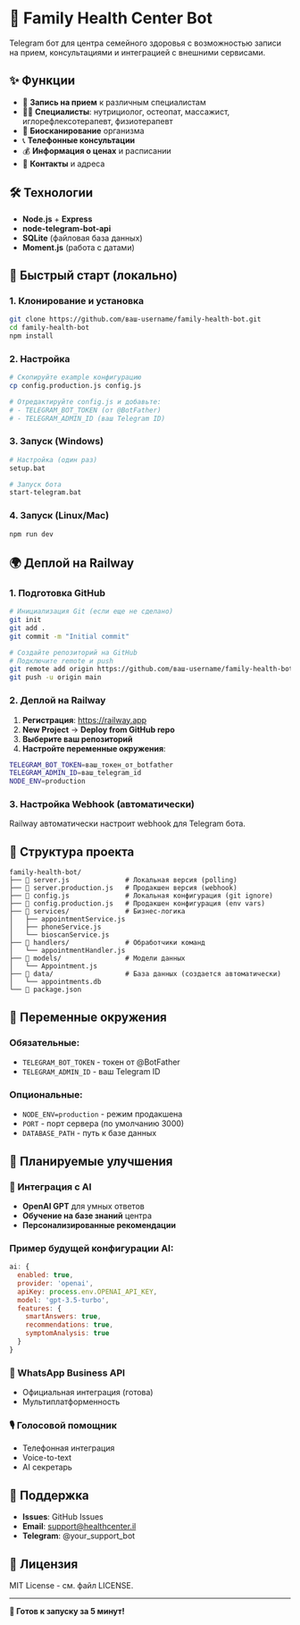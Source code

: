 # 🏥 Family Health Center Bot

Telegram бот для центра семейного здоровья с возможностью записи на прием, консультациями и интеграцией с внешними сервисами.

## ✨ Функции

- 📅 **Запись на прием** к различным специалистам
- 👨‍⚕️ **Специалисты**: нутрициолог, остеопат, массажист, иглорефлексотерапевт, физиотерапевт
- 🔬 **Биосканирование** организма
- 📞 **Телефонные консультации**
- 💰 **Информация о ценах** и расписании
- 📍 **Контакты** и адреса

## 🛠️ Технологии

- **Node.js** + **Express**
- **node-telegram-bot-api**
- **SQLite** (файловая база данных)
- **Moment.js** (работа с датами)

## 🚀 Быстрый старт (локально)

### 1. Клонирование и установка
```bash
git clone https://github.com/ваш-username/family-health-bot.git
cd family-health-bot
npm install
```

### 2. Настройка
```bash
# Скопируйте example конфигурацию
cp config.production.js config.js

# Отредактируйте config.js и добавьте:
# - TELEGRAM_BOT_TOKEN (от @BotFather)
# - TELEGRAM_ADMIN_ID (ваш Telegram ID)
```

### 3. Запуск (Windows)
```bash
# Настройка (один раз)
setup.bat

# Запуск бота
start-telegram.bat
```

### 4. Запуск (Linux/Mac)
```bash
npm run dev
```

## 🌍 Деплой на Railway

### 1. Подготовка GitHub
```bash
# Инициализация Git (если еще не сделано)
git init
git add .
git commit -m "Initial commit"

# Создайте репозиторий на GitHub
# Подключите remote и push
git remote add origin https://github.com/ваш-username/family-health-bot.git
git push -u origin main
```

### 2. Деплой на Railway

1. **Регистрация**: https://railway.app
2. **New Project** → **Deploy from GitHub repo**
3. **Выберите ваш репозиторий**
4. **Настройте переменные окружения**:

```bash
TELEGRAM_BOT_TOKEN=ваш_токен_от_botfather
TELEGRAM_ADMIN_ID=ваш_telegram_id
NODE_ENV=production
```

### 3. Настройка Webhook (автоматически)
Railway автоматически настроит webhook для Telegram бота.

## 📁 Структура проекта

```
family-health-bot/
├── 📄 server.js              # Локальная версия (polling)
├── 📄 server.production.js   # Продакшен версия (webhook)
├── 📄 config.js              # Локальная конфигурация (git ignore)
├── 📄 config.production.js   # Продакшен конфигурация (env vars)
├── 📁 services/              # Бизнес-логика
│   ├── appointmentService.js
│   ├── phoneService.js
│   └── bioscanService.js
├── 📁 handlers/              # Обработчики команд
│   └── appointmentHandler.js
├── 📁 models/                # Модели данных
│   └── Appointment.js
├── 📁 data/                  # База данных (создается автоматически)
│   └── appointments.db
└── 📄 package.json
```

## 🔧 Переменные окружения

### Обязательные:
- `TELEGRAM_BOT_TOKEN` - токен от @BotFather
- `TELEGRAM_ADMIN_ID` - ваш Telegram ID

### Опциональные:
- `NODE_ENV=production` - режим продакшена
- `PORT` - порт сервера (по умолчанию 3000)
- `DATABASE_PATH` - путь к базе данных

## 🤖 Планируемые улучшения

### 🧠 Интеграция с AI
- **OpenAI GPT** для умных ответов
- **Обучение на базе знаний** центра
- **Персонализированные рекомендации**

### Пример будущей конфигурации AI:
```javascript
ai: {
  enabled: true,
  provider: 'openai',
  apiKey: process.env.OPENAI_API_KEY,
  model: 'gpt-3.5-turbo',
  features: {
    smartAnswers: true,
    recommendations: true,
    symptomAnalysis: true
  }
}
```

### 📱 WhatsApp Business API
- Официальная интеграция (готова)
- Мультиплатформенность

### 🎙️ Голосовой помощник
- Телефонная интеграция
- Voice-to-text
- AI секретарь

## 🛟 Поддержка

- **Issues**: GitHub Issues
- **Email**: support@healthcenter.il
- **Telegram**: @your_support_bot

## 📄 Лицензия

MIT License - см. файл LICENSE.

---

**🚀 Готов к запуску за 5 минут!**